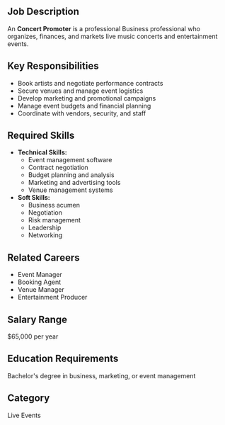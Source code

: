 ## Job Description
An **Concert Promoter** is a professional Business professional who organizes, finances, and markets live music concerts and entertainment events.

## Key Responsibilities
- Book artists and negotiate performance contracts
- Secure venues and manage event logistics
- Develop marketing and promotional campaigns
- Manage event budgets and financial planning
- Coordinate with vendors, security, and staff

## Required Skills
- **Technical Skills:**
  - Event management software
  - Contract negotiation
  - Budget planning and analysis
  - Marketing and advertising tools
  - Venue management systems
- **Soft Skills:**
  - Business acumen
  - Negotiation
  - Risk management
  - Leadership
  - Networking

## Related Careers
- Event Manager
- Booking Agent
- Venue Manager
- Entertainment Producer

## Salary Range
$65,000 per year

## Education Requirements
Bachelor's degree in business, marketing, or event management

## Category
Live Events
